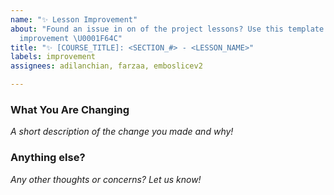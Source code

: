 ```yaml
---
name: "✨ Lesson Improvement"
about: "Found an issue in on of the project lessons? Use this template to submit an
  improvement \U0001F64C"
title: "✨ [COURSE_TITLE]: <SECTION_#> - <LESSON_NAME>"
labels: improvement
assignees: adilanchian, farzaa, emboslicev2

---
```


### What You Are Changing
*A short description of the change you made and why!*

### Anything else?
*Any other thoughts or concerns? Let us know!*
